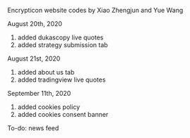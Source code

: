 Encrypticon website codes by Xiao Zhengjun and Yue Wang

August 20th, 2020
1) added dukascopy live quotes 
2) added strategy submission tab 


August 21st, 2020
1) added about us tab
2) added tradingview live quotes

September 11th, 2020
1) added cookies policy
2) added cookies consent banner

To-do:
news feed
